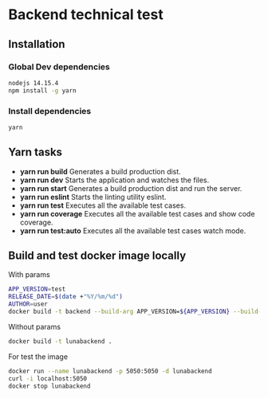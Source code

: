 # Backend technical test

## Installation

### Global Dev dependencies

```sh
nodejs 14.15.4
npm install -g yarn
```

### Install dependencies

```sh
yarn
```

## Yarn tasks

- **yarn run build** Generates a build production dist.
- **yarn run dev** Starts the application and watches the files.
- **yarn run start** Generates a build production dist and run the server.
- **yarn run eslint** Starts the linting utility eslint.
- **yarn run test** Executes all the available test cases.
- **yarn run coverage** Executes all the available test cases and show code coverage.
- **yarn run test:auto** Executes all the available test cases watch mode.

## Build and test docker image locally

With params

```sh
APP_VERSION=test
RELEASE_DATE=$(date +"%Y/%m/%d")
AUTHOR=user
docker build -t backend --build-arg APP_VERSION=${APP_VERSION} --build-arg RELEASE_DATE=${RELEASE_DATE} --build-arg AUTHOR=${AUTHOR} .
```

Without params

```sh
docker build -t lunabackend .
```

For test the image

```sh
docker run --name lunabackend -p 5050:5050 -d lunabackend
curl -i localhost:5050
docker stop lunabackend
```
